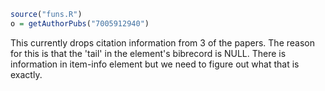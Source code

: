 
```r
source("funs.R")
o = getAuthorPubs("7005912940")
```

This currently drops citation information from 3 of the papers.
The reason for this is that the 'tail' in the element's bibrecord is NULL.
There is information in item-info element but we need to figure out what that is exactly.

